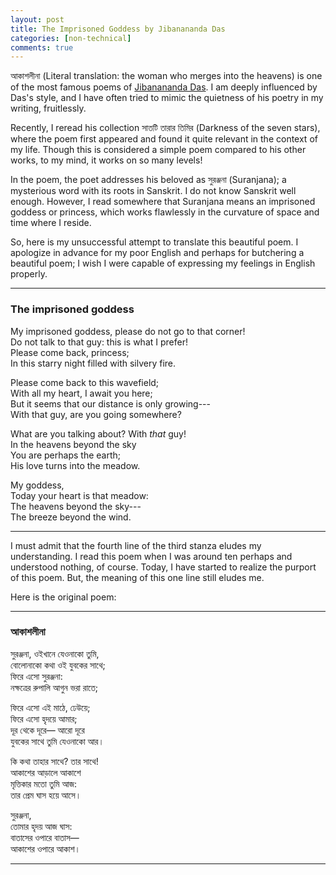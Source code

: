 ```yaml
---
layout: post
title: The Imprisoned Goddess by Jibanananda Das 
categories: [non-technical]
comments: true
---
```

আকাশলীনা (Literal translation: the woman who merges into the heavens) is one of the most famous poems of [Jibanananda Das](https://en.wikipedia.org/wiki/Jibanananda_Das). I am deeply influenced by Das's style, and I have often tried to mimic the quietness of his poetry in my writing, fruitlessly.  <!-- more -->

Recently, I reread his collection সাতটি তারার তিমির  (Darkness of the seven stars), where the poem first appeared and found it quite relevant in the context of my life. Though this is considered a simple poem compared to his other works, to my mind, it works on so many levels!

In the poem, the poet addresses his beloved as সুরঞ্জনা (Suranjana); a mysterious word with its roots in Sanskrit. I do not know Sanskrit well enough. However, I read somewhere that Suranjana means an imprisoned goddess or princess, which works flawlessly in the curvature of space and time where I reside. 

So, here is my unsuccessful attempt to translate this beautiful poem. I apologize in advance for my poor English and perhaps for butchering a beautiful poem; I wish I were capable of expressing my feelings in English properly.

---
### The imprisoned goddess

My imprisoned goddess, please do not go to that corner!  
Do not talk to that guy: this is what I prefer!  
Please come back, princess;  
In this starry night filled with silvery fire.  

Please come back to this wavefield;  
With all my heart, I await you here;  
But it seems that our distance is only growing---  
With that guy, are you going somewhere?  

What are  you talking about? With *that* guy!  
In the heavens beyond the sky  
You are perhaps the earth;  
His love turns into the meadow.   

My goddess,  
Today your heart is that meadow:  
The heavens beyond the sky---  
The breeze beyond the wind.  

---

I must admit that the fourth line of the third stanza eludes my understanding. I read this poem when I was around ten perhaps and understood nothing, of course. Today, I have started to realize the purport of this poem. But, the meaning of this one line still eludes me. 

Here is the original poem:

---

### আকাশলীনা

সুরঞ্জনা, ওইখানে যেওনাকো তুমি,  
বোলোনাকো কথা ওই যুবকের সাথে;  
ফিরে এসো সুরঞ্জনা:  
নক্ষত্রের রুপালি আগুন ভরা রাতে;  

ফিরে এসো এই মাঠে, ঢেউয়ে;  
ফিরে এসো হৃদয়ে আমার;  
দূর থেকে দূরে— আরো দূরে  
যুবকের সাথে তুমি যেওনাকো আর।  
 
কি কথা তাহার সাথে? তার সাথে!   
আকাশের আড়ালে আকাশে  
মৃত্তিকার মতো তুমি আজ:  
তার প্রেম ঘাস হয়ে আসে।  
 
সুরঞ্জনা,  
তোমার হৃদয় আজ ঘাস:  
বাতাসের ওপারে বাতাস—  
আকাশের ওপারে আকাশ।  

---


